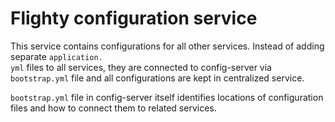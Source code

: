 <h1>Flighty configuration service</h1>

<p>This service contains configurations for all other services. Instead of adding separate <code>application.
yml</code> files to all services, they are connected to config-server via <code>bootstrap.yml</code> file and all 
configurations are kept in centralized service.
</p>

<p>
<code>bootstrap.yml</code> file in config-server itself identifies locations of configuration files and how to 
connect them to related services. 
</p>